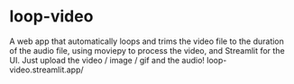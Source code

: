 # loop-video
A web app that automatically loops and trims the video file to the duration of the audio file, using moviepy to process the video, and Streamlit for the UI.
Just upload the video / image / gif and the audio!
loop-video.streamlit.app/
